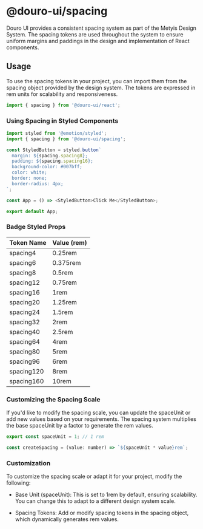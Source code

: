 # @douro-ui/spacing

Douro UI provides a consistent spacing system as part of the Metyis Design System. The spacing tokens are used throughout the system to ensure uniform margins and paddings in the design and implementation of React components.

## Usage

To use the spacing tokens in your project, you can import them from the spacing object provided by the design system. The tokens are expressed in rem units for scalability and responsiveness.

```js
import { spacing } from '@douro-ui/react';
```

### Using Spacing in Styled Components

```js
import styled from '@emotion/styled';
import { spacing } from '@douro-ui/spacing';

const StyledButton = styled.button`
  margin: ${spacing.spacing8};
  padding: ${spacing.spacing16};
  background-color: #007bff;
  color: white;
  border: none;
  border-radius: 4px;
`;

const App = () => <StyledButton>Click Me</StyledButton>;

export default App;
```

### Badge Styled Props

| Token Name	          | Value (rem) |
| --------------------- | ----------- |
| spacing4	            | 0.25rem     |
| spacing6	            | 0.375rem    |
| spacing8	            | 0.5rem      |
| spacing12	            | 0.75rem     |
| spacing16	            | 1rem        |
| spacing20	            | 1.25rem     |
| spacing24	            | 1.5rem      |
| spacing32	            | 2rem        |
| spacing40	            | 2.5rem      |
| spacing64	            | 4rem        |
| spacing80	            | 5rem        |
| spacing96	            | 6rem        |
| spacing120            | 8rem        |
| spacing160            | 10rem       |

### Customizing the Spacing Scale

If you'd like to modify the spacing scale, you can update the spaceUnit or add new values based on your requirements. The spacing system multiplies the base spaceUnit by a factor to generate the rem values.

```js
export const spaceUnit = 1; // 1 rem

const createSpacing = (value: number) => `${spaceUnit * value}rem`;
```

### Customization

To customize the spacing scale or adapt it for your project, modify the following:

- Base Unit (spaceUnit): This is set to 1rem by default, ensuring scalability. You can change this to adapt to a different design system scale.

- Spacing Tokens: Add or modify spacing tokens in the spacing object, which dynamically generates rem values.

